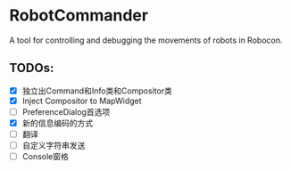 # RobotCommander

A tool for controlling and debugging the movements of robots in Robocon.

## TODOs:

- [x] 独立出Command和Info类和Compositor类
- [x] Inject Compositor to MapWidget
- [ ] PreferenceDialog首选项
- [x] 新的信息编码的方式
- [ ] 翻译
- [ ] 自定义字符串发送
- [ ] Console窗格

